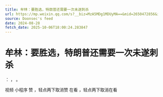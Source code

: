 ```yaml
---
title: 牟林：要胜选，特朗普还需要一次未遂刺杀
url: https://mp.weixin.qq.com/s?__biz=MzA5MDg1MDUyMA==&mid=2650472856&idx=3&sn=979b520a36e1e1237c190e1bbeec86dc
source: Doonsec's feed
date: 2024-08-28
fetch_date: 2025-10-06T18:00:24.283847
---
```


# 牟林：要胜选，特朗普还需要一次未遂刺杀

：
，
。

视频
小程序
赞
，轻点两下取消赞
在看
，轻点两下取消在看